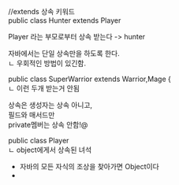 
//extends 상속 키워드  
public class Hunter extends Player   

Player 라는 부모로부터 상속 받는다 -> hunter  

자바에서는 단일 상속만을 하도록 한다.  
ㄴ 우회적인 방법이 있긴함.  

public class SuperWarrior extends Warrior,Mage {  
ㄴ 이런 두개 받는거 안됨  

상속은 생성자는 상속 아니고,  
필드와 매서드만  
private멤버는 상속 안함!@  

public class Player   
ㄴ object에게서 상속된 녀석  

- 자바의 모든 자식의 조상을 찾아가면 Object이다  
- 

